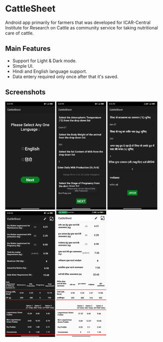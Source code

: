 # CattleSheet
Android app primarily for farmers that was developed for ICAR-Central Institute for Research on Cattle as community service for taking nutritional care of cattle. 

## Main Features

* Support for Light & Dark mode.
* Simple UI.
* Hindi and English language support. 
* Data entery required only once after that it's saved. 

## Screenshots

<img src="https://github.com/JagratiVerma1408/CattleSheet/blob/master/Screenshots/Screenshot_2021-08-01-20-30-05-120_com.example.cattlesheet.jpg" width=160> <img src="https://github.com/JagratiVerma1408/CattleSheet/blob/master/Screenshots/Screenshot_2021-08-01-20-30-26-463_com.example.cattlesheet.jpg" width=160>
<img src="https://github.com/JagratiVerma1408/CattleSheet/blob/master/Screenshots/Screenshot_2021-08-01-20-46-10-095_com.example.cattlesheet.jpg" width=160>
<img src="https://github.com/JagratiVerma1408/CattleSheet/blob/master/Screenshots/IMG_20210801_203049.jpg" width=160>
<img src="https://github.com/JagratiVerma1408/CattleSheet/blob/master/Screenshots/IMG_20210801_210316.jpg" width=160>



